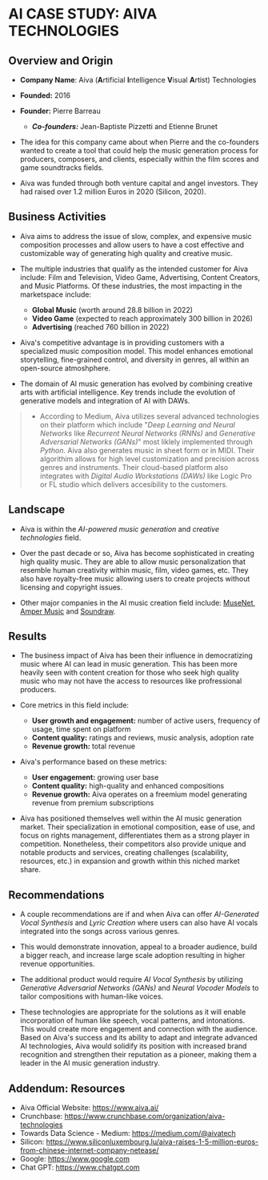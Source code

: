 
# AI CASE STUDY: AIVA TECHNOLOGIES

## Overview and Origin

* **Company Name**: Aiva (**A**rtificial **I**ntelligence **V**isual **A**rtist) Technologies

* **Founded:** 2016

* **Founder:** Pierre Barreau
    * ***Co-founders:*** Jean-Baptiste Pizzetti and Etienne Brunet

* The idea for this company came about when Pierre and the co-founders wanted to create a tool that could help the music generation process for producers, composers, and clients, especially within the film scores and game soundtracks fields. 

* Aiva was funded through both venture capital and angel investors. They had raised over 1.2 million Euros in 2020 (Silicon, 2020). 

## Business Activities

* Aiva aims to address the issue of slow, complex, and expensive music composition processes and allow users to have a cost effective and customizable way of generating high quality and creative music.

* The multiple industries that qualify as the intended customer for Aiva include: Film and Television, Video Game, Advertising, Content Creators, and Music Platforms. Of these industries, the most impacting in the marketspace include:
  *  **Global Music** (worth around 28.8 billion in 2022)
  *  **Video Game** (expected to reach approximately 300 billion in 2026)
  *  **Advertising** (reached 760 billion in 2022)

* Aiva's competitive advantage is in providing customers with a specialized music composition model. This model enhances emotional storytelling, fine-grained control, and diversity in genres, all within an open-source atmoshphere.

* The domain of AI music generation has evolved by combining creative arts with artificial intelligence. Key trends include the evolution of generative models and integration of AI with DAWs.
> * According to Medium, Aiva utilizes several advanced technologies on their platform which include "*Deep Learning and Neural Networks* like *Recurrent Neural Networks (RNNs)* and *Generative Adversarial Networks (GANs)*" most liklely implemented through *Python*. Aiva also generates music in sheet form or in MIDI. Their algorithim allows for high level customization and precision across genres and instruments. Their cloud-based platform also integrates with *Digital Audio Workstations (DAWs)* like Logic Pro or FL studio which delivers accesibility to the customers.

## Landscape

* Aiva is within the *AI-powered music generation* and *creative technologies* field.

* Over the past decade or so, Aiva has become sophisticated in creating high quality music. They are able to allow music personalization that resemble human creativity within music, film, video games, etc. They also have royalty-free music allowing users to create projects without licensing and copyright issues.

* Other major companies in the AI music creation field include:
  [MuseNet](https://openai.com/index/musenet), [Amper Music](https://www.ampermusic.com/) and [Soundraw](https://soundraw.io/).

## Results

* The business impact of Aiva has been their influence in democratizing music where AI can lead in music generation. This has been more heavily seen with content creation for those who seek high quality music who may not have the access to resources like profressional producers.

* Core metrics in this field include: 
     * **User growth and engagement:** number of active users, frequency of usage, time spent on platform
     * **Content quality:** ratings and reviews, music analysis, adoption rate
     * **Revenue growth:** total revenue
  
* Aiva's performance based on these metrics:
     * **User engagement:** growing user base
     * **Content quality:** high-quality and enhanced compositions
     * **Revenue growth:** Aiva operates on a freemium model generating revenue from premium        subscriptions
  
* Aiva has positioned themselves well within the AI music generation market. Their specialization in emotional composition, ease of use, and focus on rights management, differentiates them as a strong player in competition. Nonetheless, their competitors also provide unique and notable products and services, creating challenges (scalability, resources, etc.) in expansion and growth within this niched market share. 

## Recommendations

* A couple recommendations are if and when Aiva can offer *AI-Generated Vocal Synthesis* and *Lyric Creation* where users can also have AI vocals integrated into the songs across various genres.  

* This would demonstrate innovation, appeal to a broader audience, build a bigger reach, and increase large scale adoption resulting in higher revenue opportunities.

* The additional product would require *AI Vocal Synthesis* by utilizing *Generative Adversarial Networks (GANs)* and *Neural Vocoder Models* to tailor compositions with human-like voices.

* These technologies are appropriate for the solutions as it will enable incorporation of human like speech, vocal patterns, and intonations. This would create more engagement and connection with the audience. Based on Aiva's success and its ability to adapt and integrate advanced AI technologies, Aiva would solidify its position with increased brand recognition and strengthen their reputation as a pioneer, making them a leader in the AI music generation industry.

## Addendum: Resources
* Aiva Official Website: https://www.aiva.ai/
* Crunchbase: https://www.crunchbase.com/organization/aiva-technologies
* Towards Data Science - Medium: https://medium.com/@aivatech
* Silicon: https://www.siliconluxembourg.lu/aiva-raises-1-5-million-euros-from-chinese-internet-company-netease/
* Google: https://www.google.com
* Chat GPT: https://www.chatgpt.com
